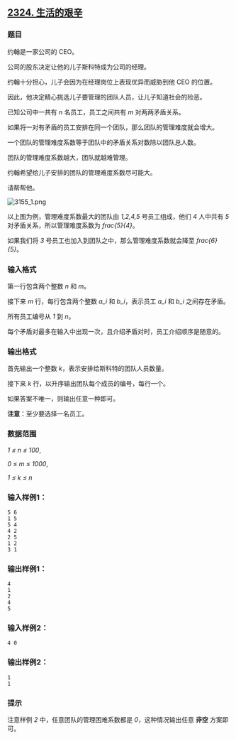 ## [2324. 生活的艰辛](https://www.acwing.com/problem/content/2326/)

### 题目

约翰是一家公司的 CEO。

公司的股东决定让他的儿子斯科特成为公司的经理。

约翰十分担心，儿子会因为在经理岗位上表现优异而威胁到他 CEO 的位置。

因此，他决定精心挑选儿子要管理的团队人员，让儿子知道社会的险恶。

已知公司中一共有 *n* 名员工，员工之间共有 *m* 对两两矛盾关系。

如果将一对有矛盾的员工安排在同一个团队，那么团队的管理难度就会增大。

一个团队的管理难度系数等于团队中的矛盾关系对数除以团队总人数。

团队的管理难度系数越大，团队就越难管理。

约翰希望给儿子安排的团队的管理难度系数尽可能大。

请帮帮他。

 ![3155_1.png](https://cdn.acwing.com/media/article/image/2020/08/14/19_45681138dd-3155_1.png)

以上图为例，管理难度系数最大的团队由 *1,2,4,5* 号员工组成，他们 *4* 人中共有 *5* 对矛盾关系，所以管理难度系数为 *frac{5}{4}*。

如果我们将 *3* 号员工也加入到团队之中，那么管理难度系数就会降至 *frac{6}{5}*。

### 输入格式

第一行包含两个整数 *n* 和 *m*。

接下来 *m* 行，每行包含两个整数 *a_i* 和 *b_i*，表示员工 *a_i* 和 *b_i* 之间存在矛盾。

所有员工编号从 *1* 到 *n*。

每个矛盾对最多在输入中出现一次，且介绍矛盾对时，员工介绍顺序是随意的。

### 输出格式

首先输出一个整数 *k*，表示安排给斯科特的团队人员数量。

接下来 *k* 行，以升序输出团队每个成员的编号，每行一个。

如果答案不唯一，则输出任意一种即可。

**注意**：至少要选择一名员工。

### 数据范围

*1 ≤ n ≤ 100*,

*0 ≤ m ≤ 1000*,

*1 ≤ k ≤ n*

### 输入样例1：

```
5 6
1 5
5 4
4 2
2 5
1 2
3 1
```

### 输出样例1：

```
4
1
2
4
5
```

### 输入样例2：

```
4 0
```

### 输出样例2：

```
1
1
```

### 提示

注意样例 *2* 中，任意团队的管理困难系数都是 *0*，这种情况输出任意 **非空** 方案即可。
